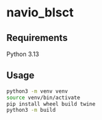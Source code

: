 # navio_blsct

## Requirements
Python 3.13

## Usage
```bash
python3 -m venv venv
source venv/bin/activate
pip install wheel build twine
python3 -m build

```


